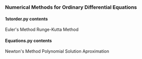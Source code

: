 ### Numerical Methods for Ordinary Differential Equations 

#### 1storder.py contents
Euler's Method
Runge-Kutta Method

#### Equations.py contents
Newton's Method
Polynomial Solution Aproximation
